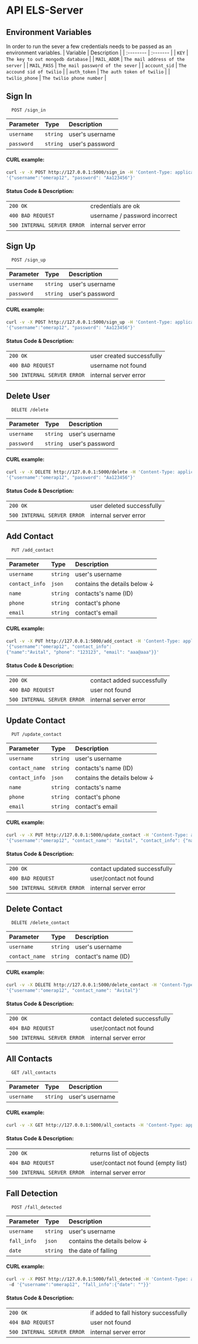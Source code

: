 
# API ELS-Server
## Environment Variables
In order to run the sever a few credentials needs to be passed as an environment variables.
| Variable | Description |
| :-------- | :------- |
| `KEY` | `The key to out mongodb database` |
| `MAIL_ADDR` | `The mail address of the server` |
| `MAIL_PASS` | `The mail password of the sever` |
| `account_sid` | `The accound sid of twilio` |
| `auth_token` | `The auth token of twilio` |
| `twilio_phone` | `The twilio phone number` |

## Sign In

```http
  POST /sign_in
```

| Parameter | Type     | Description                |
| :-------- | :------- | :------------------------- |
| `username` | `string` |user's username |
| `password` | `string` |user's password |


#### CURL example:
```bash
curl -v -X POST http://127.0.0.1:5000/sign_in -H 'Content-Type: application/json' -d 
'{"username":"omerap12", "password": "Aa123456"}'
```

#### Status Code & Description:
|  |                |
| :-------- | :------------------------- |
| `200 OK` | credentials are ok |
| `400 BAD REQUEST` | username / password incorrect |
| `500 INTERNAL SERVER ERROR` | internal server error |



## Sign Up

```http
  POST /sign_up
```

| Parameter | Type     | Description                |
| :-------- | :------- | :------------------------- |
| `username` | `string` |user's username |
| `password` | `string` |user's password |


#### CURL example:
```bash
curl -v -X POST http://127.0.0.1:5000/sign_up -H 'Content-Type: application/json' -d 
'{"username":"omerap12", "password": "Aa123456"}'
```

#### Status Code & Description:
|  |                |
| :-------- | :------------------------- |
| `200 OK` | user created successfully |
| `400 BAD REQUEST` | username not found |
| `500 INTERNAL SERVER ERROR` | internal server error |


## Delete User

```http
  DELETE /delete
```

| Parameter | Type     | Description                |
| :-------- | :------- | :------------------------- |
| `username` | `string` |user's username |
| `password` | `string` |user's password |


#### CURL example:
```bash
curl -v -X DELETE http://127.0.0.1:5000/delete -H 'Content-Type: application/json' -d 
'{"username":"omerap12", "password": "Aa123456"}'
```

#### Status Code & Description:
|  |                |
| :-------- | :------------------------- |
| `200 OK` |  user deleted successfully |
| `500 INTERNAL SERVER ERROR` | internal server error |


## Add Contact

```http
  PUT /add_contact
```

| Parameter | Type     | Description                |
| :-------- | :------- | :------------------------- |
| `username` | `string` |user's username |
| `contact_info` | `json` | contains the details below ↓ |
| `name` | `string` |contacts's name (ID) |
| `phone` | `string` |contact's phone |
| `email` | `string` |contact's email |


#### CURL example:
```bash
curl -v -X PUT http://127.0.0.1:5000/add_contact -H 'Content-Type: application/json' -d 
'{"username":"omerap12", "contact_info": 
{"name":"Avital", "phone": "123123", "email": "aaa@aaa"}}'
```

#### Status Code & Description:
|  |                |
| :-------- | :------------------------- |
| `200 OK` |  contact added successfully |
| `400 BAD REQUEST` |  user not found |
| `500 INTERNAL SERVER ERROR` | internal server error |


## Update Contact

```http
  PUT /update_contact
```

| Parameter | Type     | Description                |
| :-------- | :------- | :------------------------- |
| `username` | `string` |user's username |
| `contact_name` | `string` |contacts's name (ID) |
| `contact_info` | `json` | contains the details below ↓ |
| `name` | `string` |contacts's name |
| `phone` | `string` |contact's phone |
| `email` | `string` |contact's email |


#### CURL example:
```bash
curl -v -X PUT http://127.0.0.1:5000/update_contact -H 'Content-Type: application/json' -d 
'{"username":"omerap12", "contact_name": "Avital", "contact_info": {"name":"Avital", "phone": "777", "email":"aaa@aaa"}}'
```

#### Status Code & Description:
|  |                |
| :-------- | :------------------------- |
| `200 OK` |  contact updated successfully |
| `400 BAD REQUEST` |  user/contact not found |
| `500 INTERNAL SERVER ERROR` | internal server error |


## Delete Contact

```http
  DELETE /delete_contact
```

| Parameter | Type     | Description                |
| :-------- | :------- | :------------------------- |
| `username` | `string` |user's username |
| `contact_name` | `string` | contact's name (ID) |


#### CURL example:
```bash
curl -v -X DELETE http://127.0.0.1:5000/delete_contact -H 'Content-Type: application/json' -d 
'{"username":"omerap12", "contact_name": "Avital"}'
```

#### Status Code & Description:
|  |                |
| :-------- | :------------------------- |
| `200 OK` |  contact deleted successfully |
| `404 BAD REQUEST` |  user/contact not found |
| `500 INTERNAL SERVER ERROR` | internal server error |


## All Contacts

```http
  GET /all_contacts
```

| Parameter | Type     | Description                |
| :-------- | :------- | :------------------------- |
| `username` | `string` |user's username |


#### CURL example:
```bash
curl -v -X GET http://127.0.0.1:5000/all_contacts -H 'Content-Type: application/json' -d '{"username":"omerap12"}'
```

#### Status Code & Description:
|  |                |
| :-------- | :------------------------- |
| `200 OK` |  returns list of objects |
| `404 BAD REQUEST` |  user/contact not found (empty list)|
| `500 INTERNAL SERVER ERROR` | internal server error |


## Fall Detection

```http
  POST /fall_detected
```

| Parameter | Type     | Description                |
| :-------- | :------- | :------------------------- |
| `username` | `string` |user's username |
| `fall_info` | `json` |contains the details below ↓ |
| `date` | `string` | the date of falling |


#### CURL example:
```bash
curl -v -X POST http://127.0.0.1:5000/fall_detected -H 'Content-Type: application/json'
 -d '{"username":"omerap12", "fall_info":{"date": ""}}'
```

#### Status Code & Description:
|  |                |
| :-------- | :------------------------- |
| `200 OK` |  if added to fall history successfully |
| `404 BAD REQUEST` |  user not found |
| `500 INTERNAL SERVER ERROR` | internal server error |

